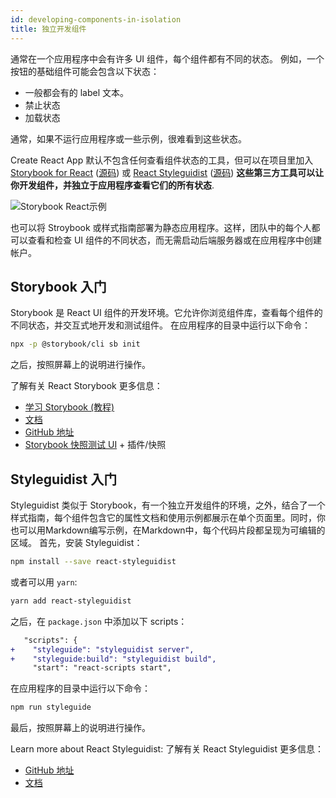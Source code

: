 ```yaml
---
id: developing-components-in-isolation
title: 独立开发组件
---
```


通常在一个应用程序中会有许多 UI 组件，每个组件都有不同的状态。
例如，一个按钮的基础组件可能会包含以下状态：

- 一般都会有的 label 文本。
- 禁止状态
- 加载状态

通常，如果不运行应用程序或一些示例，很难看到这些状态。

Create React App 默认不包含任何查看组件状态的工具，但可以在项目里加入[Storybook for React](https://storybook.js.org) ([源码](https://github.com/storybooks/storybook)) 或 [React Styleguidist](https://react-styleguidist.js.org/) ([源码](https://github.com/styleguidist/react-styleguidist)) **这些第三方工具可以让你开发组件，并独立于应用程序查看它们的所有状态**.

![Storybook React示例](https://i.imgur.com/7CIAWpB.gif)

也可以将 Stroybook 或样式指南部署为静态应用程序。这样，团队中的每个人都可以查看和检查 UI 组件的不同状态，而无需启动后端服务器或在应用程序中创建帐户。

## Storybook 入门

Storybook 是 React UI 组件的开发环境。它允许你浏览组件库，查看每个组件的不同状态，并交互式地开发和测试组件。
在应用程序的目录中运行以下命令：

```sh
npx -p @storybook/cli sb init
```

之后，按照屏幕上的说明进行操作。

了解有关 React Storybook 更多信息：

- [学习 Storybook (教程)](https://learnstorybook.com)
- [文档](https://storybook.js.org/basics/introduction/)
- [GitHub 地址](https://github.com/storybooks/storybook)
- [Storybook 快照测试 UI](https://github.com/storybooks/storybook/tree/master/addons/storyshots) + 插件/快照

## Styleguidist 入门

Styleguidist 类似于 Storybook，有一个独立开发组件的环境，之外，结合了一个样式指南，每个组件包含它的属性文档和使用示例都展示在单个页面里。同时，你也可以用Markdown编写示例，在Markdown中，每个代码片段都呈现为可编辑的区域。
首先，安装 Styleguidist：

```sh
npm install --save react-styleguidist
```

或者可以用 `yarn`:

```sh
yarn add react-styleguidist
```

之后，在 `package.json` 中添加以下 scripts：

```diff
   "scripts": {
+    "styleguide": "styleguidist server",
+    "styleguide:build": "styleguidist build",
     "start": "react-scripts start",
```

在应用程序的目录中运行以下命令：

```sh
npm run styleguide
```

最后，按照屏幕上的说明进行操作。

Learn more about React Styleguidist:
了解有关 React Styleguidist 更多信息：

- [GitHub 地址](https://github.com/styleguidist/react-styleguidist)
- [文档](https://react-styleguidist.js.org/docs/getting-started.html)

